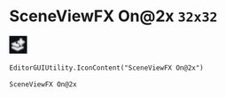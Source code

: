# SceneViewFX On@2x `32x32`
<img src="/img/SceneViewFX%20On.png" width=32 height=32>

``` CSharp
EditorGUIUtility.IconContent("SceneViewFX On@2x")
```
```
SceneViewFX On@2x
```
